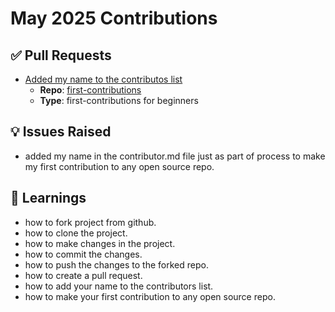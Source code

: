 # May 2025 Contributions

## ✅ Pull Requests

- [Added my name to the contributos list](https://github.com/farazalam2017/first-contributions/tree/contribute/farazalam2017-first)
  - **Repo**: [first-contributions](https://github.com/firstcontributions/first-contributions)
  - **Type**: first-contributions for beginners

## 💡 Issues Raised

- added my name in the contributor.md file just as part of process to make my first contribution to any open source repo.

## 📖 Learnings

- how to fork project from github.
- how to clone the project.
- how to make changes in the project.
- how to commit the changes.
- how to push the changes to the forked repo.
- how to create a pull request.
- how to add your name to the contributors list.
- how to make your first contribution to any open source repo.
